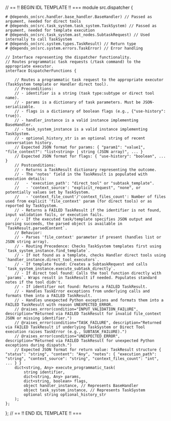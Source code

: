// == !! BEGIN IDL TEMPLATE !! ===
module src.dispatcher {

    # @depends_on(src.handler.base_handler.BaseHandler) // Passed as argument, needed for direct tools
    # @depends_on(src.task_system.task_system.TaskSystem) // Passed as argument, needed for template execution
    # @depends_on(src.task_system.ast_nodes.SubtaskRequest) // Used internally to call TaskSystem
    # @depends_on(src.system.types.TaskResult) // Return type
    # @depends_on(src.system.errors.TaskError) // Error handling

    // Interface representing the dispatcher functionality.
    // Routes programmatic task requests (/task command) to the appropriate executor.
    interface DispatcherFunctions {

        // Routes a programmatic task request to the appropriate executor (TaskSystem template or Handler direct tool).
        // Preconditions:
        // - identifier is a string (task type:subtype or direct tool name).
        // - params is a dictionary of task parameters. Must be JSON-serializable.
        // - flags is a dictionary of boolean flags (e.g., {"use-history": true}).
        // - handler_instance is a valid instance implementing BaseHandler.
        // - task_system_instance is a valid instance implementing TaskSystem.
        // - optional_history_str is an optional string of recent conversation history.
        // Expected JSON format for params: { "param1": "value1", "file_context?": "list<string> | string (JSON array)", ... }
        // Expected JSON format for flags: { "use-history": "boolean", ... }
        // Postconditions:
        // - Returns a TaskResult dictionary representing the outcome.
        // - The 'notes' field in the TaskResult is populated with execution details:
        //   - 'execution_path': "direct_tool" or "subtask_template".
        //   - 'context_source': "explicit_request", "none", or potentially values set by TaskSystem.
        //   - 'context_file_count'/'context_files_count': Number of files used from explicit 'file_context' param (for direct tools) or as reported by TaskSystem.
        // - Returns a FAILED TaskResult if the identifier is not found, input validation fails, or execution fails.
        // - If the executed task/template specifies JSON output and parsing succeeds, the parsed object is available in `TaskResult.parsedContent`.
        // Behavior:
        // - Parses 'file_context' parameter if present (handles list or JSON string array).
        // - Routing Precedence: Checks TaskSystem templates first using `task_system_instance.find_template`.
        // - If not found as a template, checks Handler direct tools using `handler_instance.direct_tool_executors`.
        // - If template found: Creates a SubtaskRequest and calls `task_system_instance.execute_subtask_directly`.
        // - If direct tool found: Calls the tool function directly with `params`. Wraps result in TaskResult if needed. Populates standard notes if the tool didn't.
        // - If identifier not found: Returns a FAILED TaskResult.
        // - Handles TaskError exceptions from underlying calls and formats them into a FAILED TaskResult.
        // - Handles unexpected Python exceptions and formats them into a FAILED TaskResult with reason UNEXPECTED_ERROR.
        // @raises_error(condition="INPUT_VALIDATION_FAILURE", description="Returned via FAILED TaskResult for invalid file_context JSON or missing identifier.")
        // @raises_error(condition="TASK_FAILURE", description="Returned via FAILED TaskResult if underlying TaskSystem or Direct Tool execution raises TaskError (e.g., SUBTASK_FAILURE).")
        // @raises_error(condition="UNEXPECTED_ERROR", description="Returned via FAILED TaskResult for unexpected Python exceptions during dispatch.")
        // Expected JSON format for return value: TaskResult structure { "status": "string", "content": "Any", "notes": { "execution_path": "string", "context_source": "string", "context_files_count": "int", ... } }
        dict<string, Any> execute_programmatic_task(
            string identifier,
            dict<string, Any> params,
            dict<string, boolean> flags,
            object handler_instance, // Represents BaseHandler
            object task_system_instance, // Represents TaskSystem
            optional string optional_history_str
        );
    };
};
// == !! END IDL TEMPLATE !! ===

